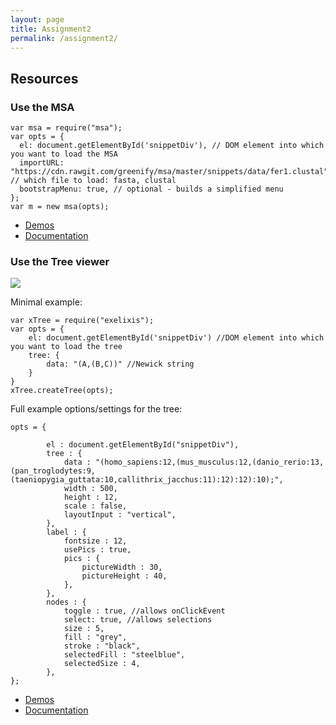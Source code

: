 ```yaml
---
layout: page
title: Assignment2
permalink: /assignment2/
---
```



Resources
---------

### Use the MSA 

```
var msa = require("msa");
var opts = {
  el: document.getElementById('snippetDiv'), // DOM element into which you want to load the MSA
  importURL: "https://cdn.rawgit.com/greenify/msa/master/snippets/data/fer1.clustal", // which file to load: fasta, clustal
  bootstrapMenu: true, // optional - builds a simplified menu
};
var m = new msa(opts);
```

* [Demos](http://biojs.io/d/msa)
* [Documentation](https://github.com/greenify/msa)

### Use the Tree viewer

<img src="{{ site.baseurl}}/screenies/tree.png" />

Minimal example: 

```
var xTree = require("exelixis");
var opts = {
	el: document.getElementById('snippetDiv') //DOM element into which you want to load the tree
	tree: {
		data: "(A,(B,C))" //Newick string
	}
}
xTree.createTree(opts);
```

Full example options/settings for the tree:

```
opts = {

		el : document.getElementById("snippetDiv"),
		tree : {
			data : "(homo_sapiens:12,(mus_musculus:12,(danio_rerio:13,(pan_troglodytes:9,(taeniopygia_guttata:10,callithrix_jacchus:11):12):12):10);",	
			width : 500,
			height : 12,
			scale : false,
			layoutInput : "vertical",
		},
		label : {
			fontsize : 12,
			usePics : true, 
			pics : {
				pictureWidth : 30,
				pictureHeight : 40,
			},
		},
		nodes : {
			toggle : true, //allows onClickEvent
			select: true, //allows selections
			size : 5,
			fill : "grey",
			stroke : "black",
			selectedFill : "steelblue",
			selectedSize : 4,
		},
};
```

* [Demos](http://biojs.io/d/exelixis)
* [Documentation](https://github.com/daviddao/exelixis)


